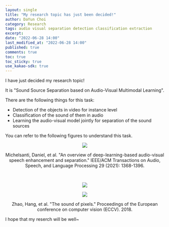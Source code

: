 ```yaml
---
layout: single
title: "My research topic has just been decided!"
author: DaYun Choi
category: Research
tags: audio visual separation detection classification extraction
excerpt: 
date: "2022-06-28 14:00"
last_modified_at: "2022-06-28 14:00"
published: true
comments: true
toc: true
toc_sticky: true
use_kakao-sdk: true
---
```


I have just decided my research topic!

It is "Sound Source Separation based on Audio-Visual Multimodal Learning".

There are the following things for this task:
- Detection of the objects in video for instance level
- Classification of the sound of them in audio
- Learning the audio-visual model jointly for separation of the sound sources

You can refer to the following figures to understand this task.

<p align="center">
    <img src = "https://user-images.githubusercontent.com/74304696/176095718-f05e079c-a2b6-45f9-b080-0048c6d922c9.png">
</p>
<center> Michelsanti, Daniel, et al. "An overview of deep-learning-based audio-visual speech enhancement and separation." IEEE/ACM Transactions on Audio, Speech, and Language Processing 29 (2021): 1368-1396. </center>

 

<p align="center">
    <img src = "https://user-images.githubusercontent.com/74304696/176095723-69c8ef14-a156-41ae-93d5-a0b3f3196693.png">
</p>
<p align="center">
    <img src = "https://user-images.githubusercontent.com/74304696/176095726-a38700d7-e957-4dd8-8458-5ba4dc264018.png">
</p>
<center> Zhao, Hang, et al. "The sound of pixels." Proceedings of the European conference on computer vision (ECCV). 2018. </center>

I hope that my reserch will be well~